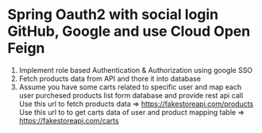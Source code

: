 # Spring Oauth2 with social login GitHub, Google and use Cloud Open Feign
1. Implement role based Authentication & Authorization using google SSO 
2. Fetch products data from API and thore it into database
3. Assume you have some carts related to specific user and map each user purchesed products list form database and provide rest api call
   Use this url to fetch products data => https://fakestoreapi.com/products
   Use this url to to get carts data of user and product mapping table => https://fakestoreapi.com/carts

